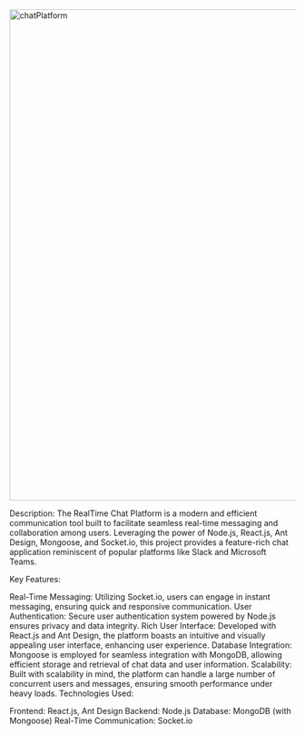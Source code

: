 <img width="865" alt="chatPlatform" src="https://github.com/SachaFoucard/ChatStack-Platform-Real-Time/assets/94567706/ee12aa05-ebb2-48ce-8223-7d06c8281fcd">


Description:
The RealTime Chat Platform is a modern and efficient communication tool built to facilitate seamless real-time messaging and collaboration among users. Leveraging the power of Node.js, React.js, Ant Design, Mongoose, and Socket.io, this project provides a feature-rich chat application reminiscent of popular platforms like Slack and Microsoft Teams.

Key Features:

Real-Time Messaging: Utilizing Socket.io, users can engage in instant messaging, ensuring quick and responsive communication.
User Authentication: Secure user authentication system powered by Node.js ensures privacy and data integrity.
Rich User Interface: Developed with React.js and Ant Design, the platform boasts an intuitive and visually appealing user interface, enhancing user experience.
Database Integration: Mongoose is employed for seamless integration with MongoDB, allowing efficient storage and retrieval of chat data and user information.
Scalability: Built with scalability in mind, the platform can handle a large number of concurrent users and messages, ensuring smooth performance under heavy loads.
Technologies Used:

Frontend: React.js, Ant Design
Backend: Node.js
Database: MongoDB (with Mongoose)
Real-Time Communication: Socket.io
